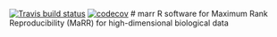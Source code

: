 
[![Travis build
status](https://travis-ci.com/Ghoshlab/marr.svg?branch=master)](https://travis-ci.com/Ghoshlab/marr)
[![codecov](https://codecov.io/gh/Ghoshlab/marr/branch/master/graph/badge.svg?token=K3CDL7MEN2)](undefined)
\# marr R software for Maximum Rank Reproducibility (MaRR) for
high-dimensional biological data
